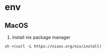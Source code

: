 # env

## MacOS

1. Install nix package manager

```
sh <(curl -L https://nixos.org/nix/install)
```
